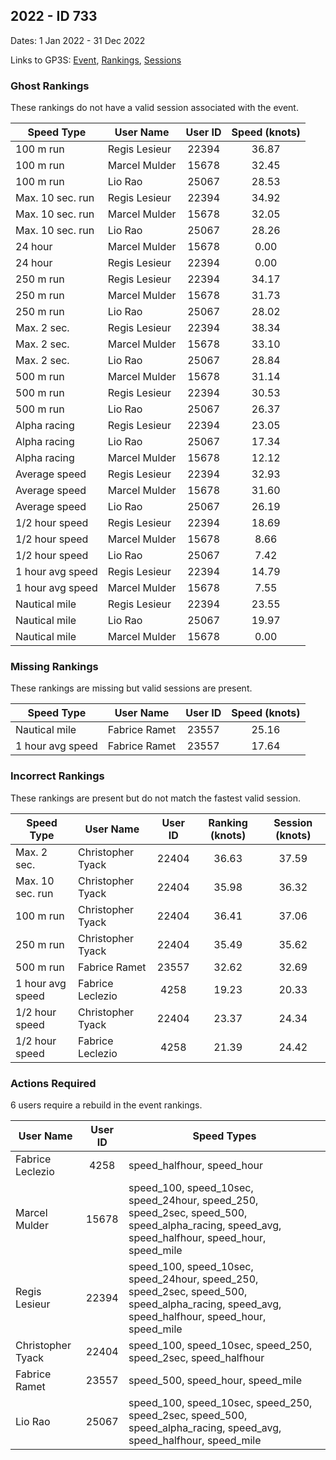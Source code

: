 ## 2022  - ID 733

Dates: 1 Jan 2022 - 31 Dec 2022

Links to GP3S: [Event](https://www.gps-speedsurfing.com/default.aspx?mnu=event&val=733), [Rankings](https://www.gps-speedsurfing.com/default.aspx?mnu=eventranking&val=733), [Sessions](https://www.gps-speedsurfing.com/default.aspx?mnu=eventsessions&val=733)

### Ghost Rankings

These rankings do not have a valid session associated with the event.

| Speed Type | User Name | User ID | Speed (knots) |
| ---------- | --------- | :-----: | :-----------: |
| 100 m run | Regis Lesieur | 22394 | 36.87 |
| 100 m run | Marcel Mulder | 15678 | 32.45 |
| 100 m run | Lio Rao | 25067 | 28.53 |
| Max. 10 sec. run | Regis Lesieur | 22394 | 34.92 |
| Max. 10 sec. run | Marcel Mulder | 15678 | 32.05 |
| Max. 10 sec. run | Lio Rao | 25067 | 28.26 |
| 24 hour | Marcel Mulder | 15678 | 0.00 |
| 24 hour | Regis Lesieur | 22394 | 0.00 |
| 250 m run | Regis Lesieur | 22394 | 34.17 |
| 250 m run | Marcel Mulder | 15678 | 31.73 |
| 250 m run | Lio Rao | 25067 | 28.02 |
| Max. 2 sec. | Regis Lesieur | 22394 | 38.34 |
| Max. 2 sec. | Marcel Mulder | 15678 | 33.10 |
| Max. 2 sec. | Lio Rao | 25067 | 28.84 |
| 500 m run | Marcel Mulder | 15678 | 31.14 |
| 500 m run | Regis Lesieur | 22394 | 30.53 |
| 500 m run | Lio Rao | 25067 | 26.37 |
| Alpha racing | Regis Lesieur | 22394 | 23.05 |
| Alpha racing | Lio Rao | 25067 | 17.34 |
| Alpha racing | Marcel Mulder | 15678 | 12.12 |
| Average speed | Regis Lesieur | 22394 | 32.93 |
| Average speed | Marcel Mulder | 15678 | 31.60 |
| Average speed | Lio Rao | 25067 | 26.19 |
| 1/2 hour speed | Regis Lesieur | 22394 | 18.69 |
| 1/2 hour speed | Marcel Mulder | 15678 | 8.66 |
| 1/2 hour speed | Lio Rao | 25067 | 7.42 |
| 1 hour avg speed | Regis Lesieur | 22394 | 14.79 |
| 1 hour avg speed | Marcel Mulder | 15678 | 7.55 |
| Nautical mile | Regis Lesieur | 22394 | 23.55 |
| Nautical mile | Lio Rao | 25067 | 19.97 |
| Nautical mile | Marcel Mulder | 15678 | 0.00 |

### Missing Rankings

These rankings are missing but valid sessions are present.

| Speed Type | User Name | User ID | Speed (knots) |
| ---------- | --------- | :-----: | :-----------: |
| Nautical mile | Fabrice Ramet | 23557 | 25.16 |
| 1 hour avg speed | Fabrice Ramet | 23557 | 17.64 |

### Incorrect Rankings

These rankings are present but do not match the fastest valid session.

| Speed Type | User Name | User ID | Ranking (knots) | Session (knots) |
| ---------- | --------- | :-----: | :-------------: | :-------------: |
| Max. 2 sec. | Christopher Tyack | 22404 | 36.63 | 37.59 |
| Max. 10 sec. run | Christopher Tyack | 22404 | 35.98 | 36.32 |
| 100 m run | Christopher Tyack | 22404 | 36.41 | 37.06 |
| 250 m run | Christopher Tyack | 22404 | 35.49 | 35.62 |
| 500 m run | Fabrice Ramet | 23557 | 32.62 | 32.69 |
| 1 hour avg speed | Fabrice Leclezio | 4258 | 19.23 | 20.33 |
| 1/2 hour speed | Christopher Tyack | 22404 | 23.37 | 24.34 |
| 1/2 hour speed | Fabrice Leclezio | 4258 | 21.39 | 24.42 |

### Actions Required

6 users require a rebuild in the event rankings.

| User Name | User ID | Speed Types |
| --------- | :-----: | ----------- |
| Fabrice Leclezio | 4258 | speed_halfhour, speed_hour |
| Marcel Mulder | 15678 | speed_100, speed_10sec, speed_24hour, speed_250, speed_2sec, speed_500, speed_alpha_racing, speed_avg, speed_halfhour, speed_hour, speed_mile |
| Regis Lesieur | 22394 | speed_100, speed_10sec, speed_24hour, speed_250, speed_2sec, speed_500, speed_alpha_racing, speed_avg, speed_halfhour, speed_hour, speed_mile |
| Christopher Tyack | 22404 | speed_100, speed_10sec, speed_250, speed_2sec, speed_halfhour |
| Fabrice Ramet | 23557 | speed_500, speed_hour, speed_mile |
| Lio Rao | 25067 | speed_100, speed_10sec, speed_250, speed_2sec, speed_500, speed_alpha_racing, speed_avg, speed_halfhour, speed_mile |
